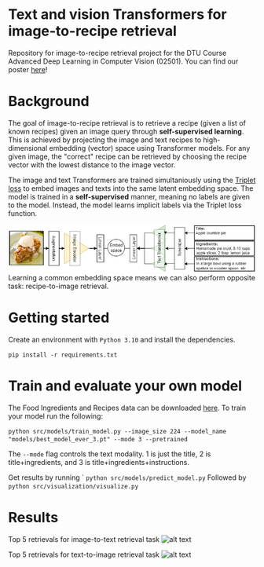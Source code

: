 # Text and vision Transformers for image-to-recipe retrieval
Repository for image-to-recipe retrieval project for the DTU Course Advanced Deep Learning in Computer Vision (02501). You can find our poster [here](poster/poster_ADLCV.pdf)!

# Background
The goal of image-to-recipe retrieval is to retrieve a recipe (given a list of known recipes) given an image query through **self-supervised learning**. This is achieved by projecting the image and text recipes to high-dimensional embedding (vector) space using Transformer models. For any given image, the "correct" recipe can be retrieved by choosing the recipe vector with the lowest distance to the image vector. 

The image and text Transformers are trained simultaniously using the [Triplet loss](https://en.wikipedia.org/wiki/Triplet_loss) to embed images and texts into the same latent embedding space. The model is trained in a **self-supervised** manner, meaning no labels are given to the model. Instead, the model learns implicit labels via the Triplet loss function.

![alttext](reports/figures/architecture.png)
Learning a common embedding space means we can also perform opposite task: recipe-to-image retrieval.

# Getting started
Create an environment with ``Python 3.10`` and install the dependencies.
```
pip install -r requirements.txt
```

# Train and evaluate your own model
The Food Ingredients and Recipes data can be downloaded [here](https://www.kaggle.com/datasets/pes12017000148/food-ingredients-and-recipe-dataset-with-images). To train your model run the following:
```
python src/models/train_model.py --image_size 224 --model_name "models/best_model_ever_3.pt" --mode 3 --pretrained
```
The ``--mode`` flag controls the text modality. 1 is just the title, 2 is title+ingredients, and 3 is title+ingredients+instructions.


Get results by running `
```python src/models/predict_model.py```
Followed by
```python src/visualization/visualize.py```

# Results
Top 5 retrievals for image-to-text retrieval task
![alt text](reports/figures/img2text.gif)

Top 5 retrievals for text-to-image retrieval task
![alt text](reports/figures/text2img.gif)